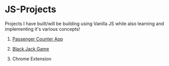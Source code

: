 # JS-Projects

Projects I have built/will be building using Vanilla JS while also learning and implementing it's various concepts!

1. <a href = "https://js-passenger-counter.netlify.app/" target = "_blank">Passenger Counter App</a>

2. <a href = "https://js-black-jack-game.netlify.app/" target = "_blank">Black Jack Game</a>

3. Chrome Extension
